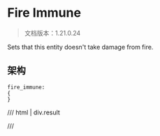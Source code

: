 # Fire Immune

> 文档版本：1.21.0.24

Sets that this entity doesn't take damage from fire.

## 架构

```mcschema
fire_immune:
{
}

```

/// html | div.result

///

